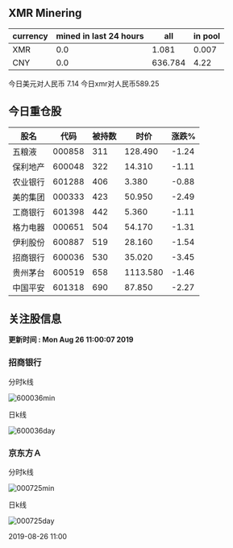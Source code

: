 ## XMR Minering

|currency|mined in last 24 hours|all|in pool|
|---|---|---|---|
|XMR|0.0|1.081|0.007|
|CNY|0.0|636.784|4.22|

今日美元对人民币 7.14	今日xmr对人民币589.25


## 今日重仓股 

|股名|代码|被持数|时价|涨跌%|
|---|---|---|---|---|
|五粮液|000858|311|128.490|-1.24|
|保利地产|600048|322|14.310|-1.11|
|农业银行|601288|406|3.380|-0.88|
|美的集团|000333|423|50.950|-2.49|
|工商银行|601398|442|5.360|-1.11|
|格力电器|000651|504|54.170|-1.31|
|伊利股份|600887|519|28.160|-1.54|
|招商银行|600036|530|35.020|-3.45|
|贵州茅台|600519|658|1113.580|-1.46|
|中国平安|601318|690|87.850|-2.27|

## 关注股信息
**更新时间 : Mon Aug 26 11:00:07 2019**
### 招商银行 
分时k线

![600036min](http://image.sinajs.cn/newchart/min/n/sh600036.gif)

日k线

![600036day](http://image.sinajs.cn/newchart/daily/n/sh600036.gif)

### 京东方Ａ 
分时k线

![000725min](http://image.sinajs.cn/newchart/min/n/sz000725.gif)

日k线

![000725day](http://image.sinajs.cn/newchart/daily/n/sz000725.gif)

2019-08-26 11:00